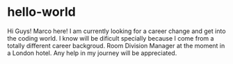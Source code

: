 # hello-world
Hi Guys!
Marco here!
I am currently looking for a career change and get into the coding world. I know will be dificult specially because I come from a totally different career backgroud.
Room Division Manager at the moment in a London hotel.
Any help in my journey will be appreciated.

